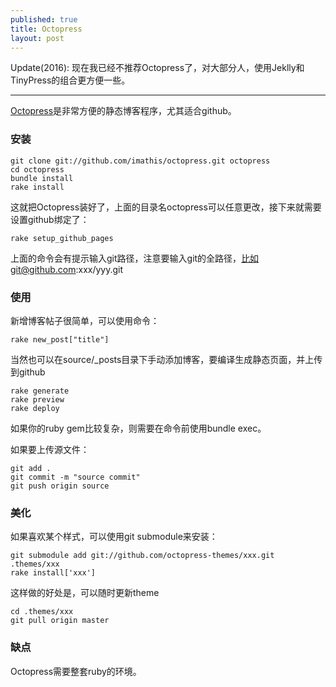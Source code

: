 ```yaml
---
published: true
title: Octopress
layout: post
---
```

Update(2016): 现在我已经不推荐Octopress了，对大部分人，使用Jeklly和TinyPress的组合更方便一些。

---

[Octopress](http://octopress.org)是非常方便的静态博客程序，尤其适合github。

### 安装

```
git clone git://github.com/imathis/octopress.git octopress
cd octopress
bundle install
rake install
```

这就把Octopress装好了，上面的目录名octopress可以任意更改，接下来就需要设置github绑定了：

```
rake setup_github_pages
```

上面的命令会有提示输入git路径，注意要输入git的全路径，比如git@github.com:xxx/yyy.git

### 使用
新增博客帖子很简单，可以使用命令：

```
rake new_post["title"]
```

当然也可以在source/_posts目录下手动添加博客，要编译生成静态页面，并上传到github

```
rake generate
rake preview
rake deploy
```

如果你的ruby gem比较复杂，则需要在命令前使用bundle exec。

如果要上传源文件：

```
git add .
git commit -m "source commit"
git push origin source
```

### 美化
如果喜欢某个样式，可以使用git submodule来安装：

```
git submodule add git://github.com/octopress-themes/xxx.git .themes/xxx
rake install['xxx']
```

这样做的好处是，可以随时更新theme

```
cd .themes/xxx
git pull origin master
```

### 缺点

Octopress需要整套ruby的环境。
